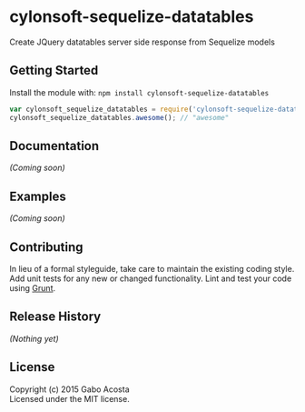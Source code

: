 # cylonsoft-sequelize-datatables

Create JQuery datatables server side response from Sequelize models

## Getting Started
Install the module with: `npm install cylonsoft-sequelize-datatables`

```javascript
var cylonsoft_sequelize_datatables = require('cylonsoft-sequelize-datatables');
cylonsoft_sequelize_datatables.awesome(); // "awesome"
```

## Documentation
_(Coming soon)_

## Examples
_(Coming soon)_

## Contributing
In lieu of a formal styleguide, take care to maintain the existing coding style. Add unit tests for any new or changed functionality. Lint and test your code using [Grunt](http://gruntjs.com/).

## Release History
_(Nothing yet)_

## License
Copyright (c) 2015 Gabo Acosta  
Licensed under the MIT license.
